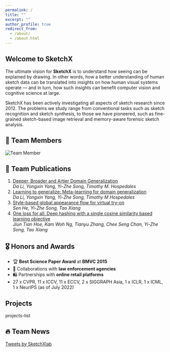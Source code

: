 ```yaml
---
permalink: /
title: ""
excerpt: ""
author_profile: true
redirect_from: 
  - /about/
  - /about.html
---
```

<!-- Section: About -->
<div class="section" id="about-section">
  <h2>Welcome to SketchX</h2>
  <p>
    The ultimate vision for <strong>SketchX</strong> is to understand how seeing can be explained by drawing. In other words, how a better understanding of human sketch data can be translated into insights on how human visual systems operate — and in turn, how such insights can benefit computer vision and cognitive science at large.
  </p>
  <p>
    SketchX has been actively investigating all aspects of sketch research since 2012. The problems we study range from conventional tasks such as sketch recognition and sketch synthesis, to those we have pioneered, such as fine-grained sketch-based image retrieval and memory-aware forensic sketch analysis.
  </p>
</div>

<!-- Section: Team Members -->
<div class="section" id="team-members-section" >
  <h2>👥 Team Members</h2>
  <img src="{{ '/images/team_member.png' | relative_url }}" alt="Team Member" style="max-width: 800px; display: block; margin-top: 1em;">
</div>

<!-- Section: Publications -->
<div class="section" id="publications-section" >
  <h2>📝 Team Publications</h2>
  <ol>
    <li><a href="http://openaccess.thecvf.com/content_iccv_2017/html/Li_Deeper_Broader_and_ICCV_2017_paper.html">Deeper, Broader and Artier Domain Generalization</a><br><em>Da Li, Yongxin Yang, Yi-Zhe Song, Timothy M. Hospedales</em></li>
    <li><a href="https://ojs.aaai.org/index.php/AAAI/article/view/11596">Learning to generalize: Meta-learning for domain generalization</a><br><em>Da Li, Yongxin Yang, Yi-Zhe Song, Timothy M Hospedales</em></li>
    <!-- ... 其余条目略 ... -->
    <li><a href="http://openaccess.thecvf.com/content/CVPR2022/html/He_Style-Based_Global_Appearance_Flow_for_Virtual_Try-On_CVPR_2022_paper.html">Style-based global appearance flow for virtual try-on</a><br><em>Sen He, Yi-Zhe Song, Tao Xiang</em></li>
    <li><a href="https://proceedings.neurips.cc/paper/2021/hash/cbcb58ac2e496207586df2854b17995f-Abstract.html">One loss for all: Deep hashing with a single cosine similarity based learning objective</a><br><em>Jiun Tian Hoe, Kam Woh Ng, Tianyu Zhang, Chee Seng Chan, Yi-Zhe Song, Tao Xiang</em></li>
  </ol>
</div>

<!-- Section: Awards -->
<div class="section" id="awards-section">
  <h2>🎖 Honors and Awards</h2>
  <ul>
    <li>🏆 <strong>Best Science Paper Award</strong> at <strong>BMVC 2015</strong></li>
    <li>🤝 Collaborations with <strong>law enforcement agencies</strong></li>
    <li>🛍️ Partnerships with <strong>online retail platforms</strong></li>
    <li>27 x CVPR, 11 x ICCV, 11 x ECCV, 2 x SIGGRAPH Asia, 1 x ICLR, 1 x ICML, 1 x NeurIPS (as of July 2022)</li>
  </ul>
</div>

<!-- Section: Projects -->
<div class="section" id="projects-section" >
  <h2>Projects</h2>
  projects-list
</div>

<!-- Section: News -->
<div class="section" id="news-section" >
  <h2>🔥 Team News</h2>
  <a class="twitter-timeline" data-height="600" href="https://twitter.com/SketchXlab?ref_src=twsrc%5Etfw">Tweets by SketchXlab</a>
  <script async src="https://platform.twitter.com/widgets.js" charset="utf-8"></script>
</div>


<!-- 页面切换脚本 -->
<script>
  function showSection(id) {
    const sections = document.querySelectorAll(".section");
    sections.forEach(section => {
      if (section.id === id) {
        // 激活新 section
        section.classList.add("active");
      } else if (section.classList.contains("active")) {
        // 淡出旧 section 后再移除 active
        section.classList.remove("active");
      }
    });

    // 更新地址栏的 hash
    if (id.endsWith("-section")) {
      const hash = id.replace("-section", "");
      history.replaceState(null, "", "#" + hash);
    }
  }

  document.addEventListener("DOMContentLoaded", function () {
    const hash = window.location.hash.replace("#", "") || "about";
    const sectionId = hash + "-section";
    showSection(sectionId);
  });
</script>



